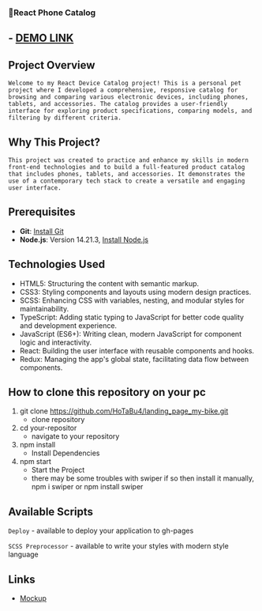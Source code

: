 ### 📱React Phone Catalog
  ## - [DEMO LINK](https://hotabu4.github.io/react__phone--catalog/)

## Project Overview
    Welcome to my React Device Catalog project! This is a personal pet project where I developed a comprehensive, responsive catalog for browsing and comparing various electronic devices, including phones, tablets, and accessories. The catalog provides a user-friendly interface for exploring product specifications, comparing models, and filtering by different criteria.

## Why This Project?
    This project was created to practice and enhance my skills in modern front-end technologies and to build a full-featured product catalog that includes phones, tablets, and accessories. It demonstrates the use of a contemporary tech stack to create a versatile and engaging user interface.

## Prerequisites

- **Git**: [Install Git](https://git-scm.com/downloads)
- **Node.js**: Version 14.21.3, [Install Node.js](https://nodejs.org/dist/v14.17.3/)

## Technologies Used
- HTML5: Structuring the content with semantic markup.
- CSS3: Styling components and layouts using modern design practices.
- SCSS: Enhancing CSS with variables, nesting, and modular styles for maintainability.
- TypeScript: Adding static typing to JavaScript for better code quality and development experience.
- JavaScript (ES6+): Writing clean, modern JavaScript for component logic and interactivity.
- React: Building the user interface with reusable components and hooks.
- Redux: Managing the app's global state, facilitating data flow between components.

## How to clone this repository on your pc
1. git clone https://github.com/HoTaBu4/landing_page_my-bike.git
    - clone repository
2. cd your-repositor
    - navigate to your repository
3. npm install
    - Install Dependencies
3. npm start
    - Start the Project
    - there may be some troubles with swiper if so then install it manually,
    npm i swiper or npm install swiper

## Available Scripts

`Deploy` - available to deploy your application to gh-pages

`SCSS Preprocessor` - available to write your styles with modern style language

## Links
  - [Mockup](https://www.figma.com/design/FRxncC4lfyhs6og1L6FGEU/Phone-catalog-(V2)-Rounded-Style-2?node-id=0-1&t=ydS49mvX2cTB5WPE-0)
